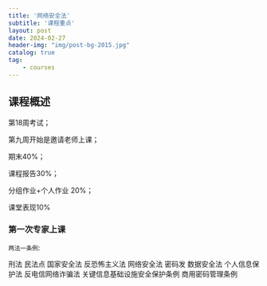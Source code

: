 ```yaml
---
title: '网络安全法'
subtitle: '课程重点'
layout: post
date: 2024-02-27
header-img: "img/post-bg-2015.jpg"
catalog: true
tag: 
    - courses
---
```


## 课程概述
第18周考试；

第九周开始是邀请老师上课；

期末40%；

课程报告30%；

分组作业+个人作业 20%；

课堂表现10%



### 第一次专家上课

`两法一条例`:

刑法 民法点 国家安全法 反恐怖主义法 网络安全法 密码发 数据安全法 个人信息保护法 反电信网络诈骗法 关键信息基础设施安全保护条例 商用密码管理条例

